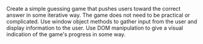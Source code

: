 Create a simple guessing game that pushes users toward the correct answer in some iterative way. The game does not need to be practical or complicated.
Use window object methods to gather input from the user and display information to the user.
Use DOM manipulation to give a visual indication of the game's progress in some way.
